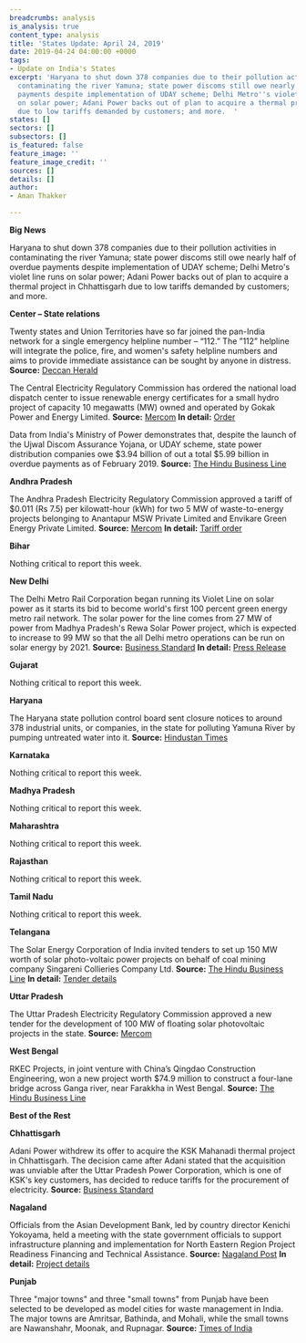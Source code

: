 ```yaml
---
breadcrumbs: analysis
is_analysis: true
content_type: analysis
title: 'States Update: April 24, 2019'
date: 2019-04-24 04:00:00 +0000
tags:
- Update on India's States
excerpt: 'Haryana to shut down 378 companies due to their pollution activities in
  contaminating the river Yamuna; state power discoms still owe nearly half of overdue
  payments despite implementation of UDAY scheme; Delhi Metro''s violet line runs
  on solar power; Adani Power backs out of plan to acquire a thermal project in Chhattisgarh
  due to low tariffs demanded by customers; and more.  '
states: []
sectors: []
subsectors: []
is_featured: false
feature_image: ''
feature_image_credit: ''
sources: []
details: []
author:
- Aman Thakker

---
```

**Big News**

Haryana to shut down 378 companies due to their pollution activities in contaminating the river Yamuna; state power discoms still owe nearly half of overdue payments despite implementation of UDAY scheme; Delhi Metro's violet line runs on solar power; Adani Power backs out of plan to acquire a thermal project in Chhattisgarh due to low tariffs demanded by customers; and more.

**Center – State relations**

Twenty states and Union Territories have so far joined the pan-India network for a single emergency helpline number – “112.” The ”112” helpline will integrate the police, fire, and women's safety helpline numbers and aims to provide immediate assistance can be sought by anyone in distress. **Source:** [Deccan Herald](https://www.deccanherald.com/national/20-states-join-pan-india-emergency-helpline-number-112-729481.html)

The Central Electricity Regulatory Commission has ordered the national load dispatch center to issue renewable energy certificates for a small hydro project of capacity 10 megawatts (MW) owned and operated by Gokak Power and Energy Limited. **Source:** [Mercom](https://mercomindia.com/cerc-asks-nldc-issue-rec-commissioned-renewable-projects/) **In detail:** [Order](http://cercind.gov.in/2019/orders/292.pdf)

Data from India's Ministry of Power demonstrates that, despite the launch of the Ujwal Discom Assurance Yojana, or UDAY scheme, state power distribution companies owe $3.94 billion of out a total $5.99 billion in overdue payments as of February 2019. **Source:** [The Hindu Business Line](https://www.thehindubusinessline.com/economy/spiralling-dues-by-discoms-to-gencos-erode-the-power-of-uday/article26905012.ece)

**Andhra Pradesh**

The Andhra Pradesh Electricity Regulatory Commission approved a tariff of $0.011 (Rs 7.5) per kilowatt-hour (kWh) for two 5 MW of waste-to-energy projects belonging to Anantapur MSW Private Limited and Envikare Green Energy Private Limited. **Source:** [Mercom](https://mercomindia.com/tariff-7-5-kwh-for-waste-to-energy-projects/) **In detail:** [Tariff order](http://www.aperc.gov.in/admin/upload/OrderEnvicare.pdf)

**Bihar**

Nothing critical to report this week.

**New Delhi**

The Delhi Metro Rail Corporation began running its Violet Line on solar power as it starts its bid to become world's first 100 percent green energy metro rail network. The solar power for the line comes from 27 MW of power from Madhya Pradesh's Rewa Solar Power project, which is expected to increase to 99 MW so that the all Delhi metro operations can be run on solar energy by 2021. **Source:** [Business Standard](https://www.business-standard.com/article/news-ani/in-a-first-delhi-metro-runs-on-solar-power-gets-27-mw-power-from-rewa-project-119041900262_1.html) **In detail:** [Press Release](http://www.delhimetrorail.com/press_reldetails.aspx?id=0ssoOzVvQnglld)

**Gujarat**

Nothing critical to report this week.

**Haryana**

The Haryana state pollution control board sent closure notices to around 378 industrial units, or companies, in the state for polluting Yamuna River by pumping untreated water into it. **Source:** [Hindustan Times](https://www.hindustantimes.com/gurugram/378-industrial-units-in-haryana-to-face-closure-for-polluting-yamuna/story-JkORNbzGEsdFgjLQrewkWM.html)

**Karnataka**

Nothing critical to report this week.

**Madhya Pradesh**

Nothing critical to report this week.

**Maharashtra**

Nothing critical to report this week.

**Rajasthan**

Nothing critical to report this week.

**Tamil Nadu**

Nothing critical to report this week.

**Telangana**

The Solar Energy Corporation of India invited tenders to set up 150 MW worth of solar photo-voltaic power projects on behalf of coal mining company Singareni Collieries Company Ltd. **Source:** [The Hindu Business Line](https://www.thehindubusinessline.com/companies/seci-invites-tenders-for-150-mw-mw-solar-pv-project-for-singareni/article26865417.ece) **In detail:** [Tender details](http://seci.co.in/show_whats_new.php?id=871)

**Uttar Pradesh**

The Uttar Pradesh Electricity Regulatory Commission approved a new tender for the development of 100 MW of floating solar photovoltaic projects in the state. **Source:** [Mercom](https://mercomindia.com/uttar-pradesh-approves-bid-100-mw-floating-solar/)

**West Bengal**

RKEC Projects, in joint venture with China’s Qingdao Construction Engineering, won a new project worth $74.9 million to construct a four-lane bridge across Ganga river, near Farakkha in West Bengal. **Source:** [The Hindu Business Line](https://www.thehindubusinessline.com/economy/logistics/rkec-bags-520-cr-bridge-project-in-west-bengal/article26887616.ece)

**Best of the Rest**

**Chhattisgarh**

Adani Power withdrew its offer to acquire the KSK Mahanadi thermal project in Chhattisgarh. The decision came after Adani stated that the acquisition was unviable after the Uttar Pradesh Power Corporation, which is one of KSK's key customers, has decided to reduce tariffs for the procurement of electricity. **Source:** [Business Standard](https://www.business-standard.com/article/companies/adani-power-withdraws-offer-to-acquire-ksk-mahanadi-project-in-chhattisgarh-119041801313_1.html)

**Nagaland**

Officials from the Asian Development Bank, led by country director Kenichi Yokoyama, held a meeting with the state government officials to support infrastructure planning and implementation for North Eastern Region Project Readiness Financing and Technical Assistance. **Source:** [Nagaland Post](http://www.nagalandpost.com/adb-to-assist-nagaland-in-preparing-quality-dprs/194112.html) **In detail:** [Project details](https://www.adb.org/projects/35290-023/main#project-pds)

**Punjab**

Three "major towns" and three "small towns" from Punjab have been selected to be developed as model cities for waste management in India. The major towns are Amritsar, Bathinda, and Mohali, while the small towns are Nawanshahr, Moonak, and Rupnagar. **Source:** [Times of India](https://timesofindia.indiatimes.com/city/chandigarh/6-punjab-cities-to-be-developed-as-models-for-waste-mgt/articleshowprint/68880492.cms)